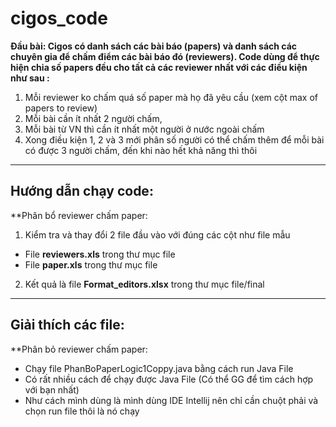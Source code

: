 # cigos_code
**Đầu bài: Cigos có danh sách các bài báo (papers) và danh sách các chuyên gia để chấm điểm các bài báo đó (reviewers). Code dùng để thực hiện chia số papers đều cho tất cả các reviewer nhất với các điều kiện như sau :**
1. Mỗi reviewer ko chấm quá số paper mà họ đã yêu cầu (xem cột max of papers to review)
2. Mỗi bài cần ít nhất 2 người chấm, 
3. Mỗi bài từ VN thì cần ít nhất một người ở nước ngoài chấm
4. Xong điều kiện 1, 2 và 3 mới phân số người có thể chấm thêm để mỗi bài có được 3 người chấm, đến khi nào hết khả năng thì thôi

***
## Hướng dẫn chạy code:
**Phân bổ reviewer chấm paper:
1. Kiểm tra và thay đổi 2 file đầu vào với đúng các cột như file mẫu
- File **reviewers.xls** trong thư mục file
- File **paper.xls** trong thư mục file
2. Kết quả là file **Format_editors.xlsx** trong thư mục file/final


***
## Giải thích các file:
**Phân bỏ reviewer chấm paper: 
- Chạy file PhanBoPaperLogic1Coppy.java bằng cách run Java File
- Có rất nhiều cách để chạy được Java File (Có thể GG để tìm cách hợp với bạn nhất)
- Như cách mình dùng là mình dùng IDE Intellij nên chỉ cần chuột phải và chọn run file thôi là nó chạy 
